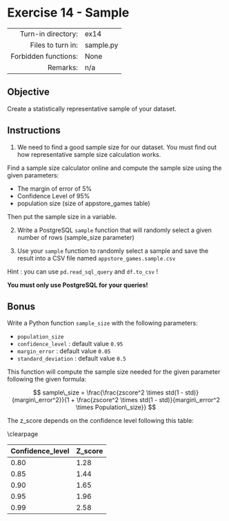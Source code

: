 # Exercise 14 - Sample

|                         |                    |
| -----------------------:| ------------------ |
|   Turn-in directory:    |  ex14              |
|   Files to turn in:     |  sample.py         |
|   Forbidden functions:  |  None              |
|   Remarks:              |  n/a               |

## Objective

Create a statistically representative sample of your dataset. 

## Instructions

1) We need to find a good sample size for our dataset. You must find out how representative sample size calculation works.

Find a sample size calculator online and compute the sample size using the given parameters:
- The margin of error of 5%
- Confidence Level of 95%
- population size (size of appstore_games table)

Then put the sample size in a variable.

2) Write a PostgreSQL `sample` function that will randomly select a given number of rows (sample_size parameter)

3) Use your `sample` function to randomly select a sample and save the result into a CSV file named `appstore_games.sample.csv`

Hint : you can use `pd.read_sql_query` and `df.to_csv` !

**You must only use PostgreSQL for your queries!**


## Bonus

Write a Python function `sample_size` with the following parameters:
- `population_size` 
- `confidence_level` : default value `0.95`
- `margin_error` : default value `0.05`
- `standard_deviation` : default value `0.5`

This function will compute the sample size needed for the given parameter following the given formula:

$$
sample\_size = \frac{\frac{zscore^2 \times std(1 - std)}{margin\_error^2}}{1 + \frac{zscore^2 \times std(1 - std)}{margin\_error^2 \times Population\_size}}
$$

The z_score depends on the confidence level following this table:

\clearpage

|Confidence_level|Z_score|
|---|---|
|0.80|1.28|
|0.85|1.44|
|0.90|1.65|
|0.95|1.96|
|0.99|2.58|
